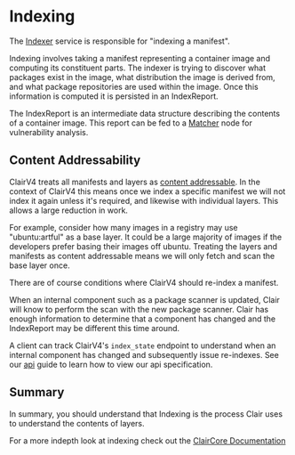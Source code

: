 # Indexing

The [Indexer](../reference/indexer.md) service is responsible for "indexing a manifest".

Indexing involves taking a manifest representing a container image and computing its constituent parts. The indexer is trying to discover what packages exist in the image, what distribution the image is derived from, and what package repositories are used within the image. Once this information is computed it is persisted in an IndexReport.

The IndexReport is an intermediate data structure describing the contents of a container image. This report can be fed to a [Matcher](../reference/matcher.md) node for vulnerability analysis.

## Content Addressability

ClairV4 treats all manifests and layers as [content addressable](https://en.wikipedia.org/wiki/Content-addressable_storage). In the context of ClairV4 this means once we index a specific manifest we will not index it again unless it's required, and likewise with individual layers. This allows a large reduction in work. 

For example, consider how many images in a registry may use "ubuntu:artful" as a base layer. It could be a large majority of images if the developers prefer basing their images off ubuntu. Treating the layers and manifests as content addressable means we will only fetch and scan the base layer once.

There are of course conditions where ClairV4 should re-index a manifest. 

When an internal component such as a package scanner is updated, Clair will know to perform the scan with the new package scanner. Clair has enough information to determine that a component has changed and the IndexReport may be different this time around. 

A client can track ClairV4's `index_state` endpoint to understand when an internal component has changed and subsequently issue re-indexes. See our [api](../howto/api.md) guide to learn how to view our api specification.

## Summary

In summary, you should understand that Indexing is the process Clair uses to understand the contents of layers.

For a more indepth look at indexing check out the [ClairCore Documentation](https://quay.github.io/claircore/)
